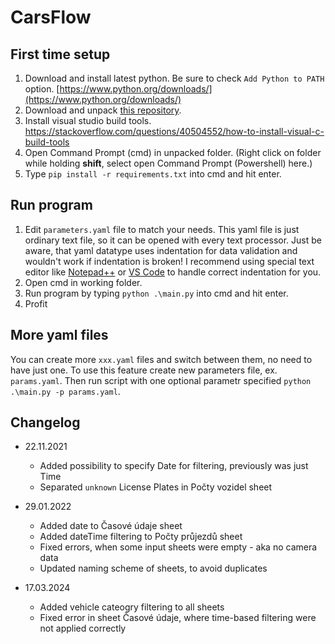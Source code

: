 # CarsFlow

## First time setup
1. Download and install latest python. Be sure to check ```Add Python to PATH``` option. [https://www.python.org/downloads/](https://www.python.org/downloads/)
2. Download and unpack [this repository](https://github.com/kidal5/CarsFlow/archive/refs/heads/main.zip).
3. Install visual studio build tools. https://stackoverflow.com/questions/40504552/how-to-install-visual-c-build-tools
4. Open Command Prompt (cmd) in unpacked folder. (Right click on folder while holding **shift**, select open Command Prompt (Powershell) here.)
7. Type ```pip install -r requirements.txt``` into cmd and hit enter.

## Run program
1. Edit ```parameters.yaml``` file to match your needs. This yaml file is just ordinary text file, so it can be opened with every text processor. Just be aware, that yaml datatype uses indentation for data validation and wouldn't work if indentation is broken! I recommend using special text editor like [Notepad++](https://notepad-plus-plus.org/downloads/) or [VS Code](https://code.visualstudio.com/Download) to handle correct indentation for you.  
3. Open cmd in working folder.
4. Run program by typing ```python .\main.py``` into cmd and hit enter.
5. Profit

## More yaml files
You can create more ```xxx.yaml``` files and switch between them, no need to have just one. To use this feature create new parameters file, ex. ```params.yaml```. Then run script with one optional parametr specified  ```python .\main.py -p params.yaml```.

## Changelog
- 22.11.2021
  - Added possibility to specify Date for filtering, previously was just Time
  - Separated ```unknown``` License Plates in Počty vozidel sheet

- 29.01.2022
  - Added date to Časové údaje sheet
  - Added dateTime filtering to Počty průjezdů sheet
  - Fixed errors, when some input sheets were empty - aka no camera data
  - Updated naming scheme of sheets, to avoid duplicates

- 17.03.2024
  - Added vehicle cateogry filtering to all sheets
  - Fixed error in sheet Časové údaje, where time-based filtering were not applied correctly
